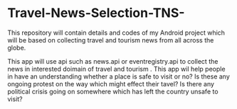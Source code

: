 # Travel-News-Selection-TNS-
This repository will contain details and codes of my  Android project which will be based on collecting travel and tourism news from all across the globe.

This app will use api such as news.api or eventregistry.api to collect the news in interested doimain of travel and tourism .
This app wil help people in have an understanding whether a place is safe to visit or no?
Is these any ongoing protest on the way which might effect their tavel?
Is there any political crisis going on somewhere which has left the country unsafe to visit?
